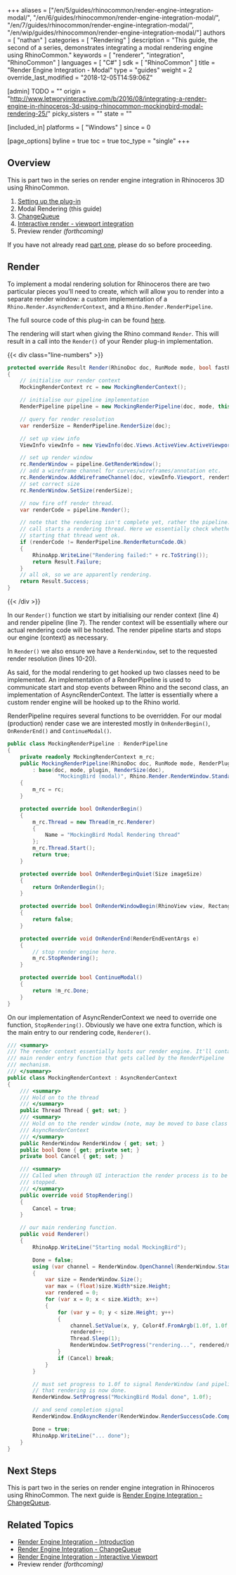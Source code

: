 +++
aliases = ["/en/5/guides/rhinocommon/render-engine-integration-modal/", "/en/6/guides/rhinocommon/render-engine-integration-modal/", "/en/7/guides/rhinocommon/render-engine-integration-modal/", "/en/wip/guides/rhinocommon/render-engine-integration-modal/"]
authors = [ "nathan" ]
categories = [ "Rendering" ]
description = "This guide, the second of a series, demonstrates integrating a modal rendering engine using RhinoCommon."
keywords = [ "renderer", "integration", "RhinoCommon" ]
languages = [ "C#" ]
sdk = [ "RhinoCommon" ]
title = "Render Engine Integration - Modal"
type = "guides"
weight = 2
override_last_modified = "2018-12-05T14:59:06Z"

[admin]
TODO = ""
origin = "http://www.letworyinteractive.com/b/2016/08/integrating-a-render-engine-in-rhinoceros-3d-using-rhinocommon-mockingbird-modal-rendering-25/"
picky_sisters = ""
state = ""

[included_in]
platforms = [ "Windows" ]
since = 0

[page_options]
byline = true
toc = true
toc_type = "single"
+++


## Overview

This is part two in the series on render engine integration in Rhinoceros 3D using RhinoCommon.  

1. [Setting up the plug-in](/guides/rhinocommon/render-engine-integration-introduction/)
1. Modal Rendering (this guide)
1. [ChangeQueue](/guides/rhinocommon/render-engine-integration-changequeue/)
1. [Interactive render - viewport integration](/guides/rhinocommon/render-engine-integration-interactive-viewport/)
1. Preview render *(forthcoming)*

If you have not already read [part one]((/guides/rhinocommon/render-engine-integration-introduction/)), please do so before proceeding.

## Render

To implement a modal rendering solution for Rhinoceros there are two particular pieces you'll need to create, which will allow you to render into a separate render window: a custom implementation of a `Rhino.Render.AsyncRenderContext`, and a `Rhino.Render.RenderPipeline`.

The full source code of this plug-in can be found [here](https://github.com/mcneel/rhino-developer-samples/tree/6/rhinocommon/cs/SampleCsRendererIntegration/MockingBird/MockingBirdModal).

The rendering will start when giving the Rhino command `Render`. This will result in a call into the `Render()` of your Render plug-in implementation.

{{< div class="line-numbers" >}}
```cs
protected override Result Render(RhinoDoc doc, RunMode mode, bool fastPreview)
{
	// initialise our render context
	MockingRenderContext rc = new MockingRenderContext();

	// initialise our pipeline implementation
	RenderPipeline pipeline = new MockingRenderPipeline(doc, mode, this, rc);

	// query for render resolution
	var renderSize = RenderPipeline.RenderSize(doc);

	// set up view info
	ViewInfo viewInfo = new ViewInfo(doc.Views.ActiveView.ActiveViewport);

	// set up render window
	rc.RenderWindow = pipeline.GetRenderWindow();
	// add a wireframe channel for curves/wireframes/annotation etc.
	rc.RenderWindow.AddWireframeChannel(doc, viewInfo.Viewport, renderSize, new Rectangle(0, 0, renderSize.Width, renderSize.Height));
	// set correct size
	rc.RenderWindow.SetSize(renderSize);

	// now fire off render thread.
	var renderCode = pipeline.Render();

	// note that the rendering isn't complete yet, rather the pipeline.Render()
	// call starts a rendering thread. Here we essentially check whether
	// starting that thread went ok.
	if (renderCode != RenderPipeline.RenderReturnCode.Ok)
	{
		RhinoApp.WriteLine("Rendering failed:" + rc.ToString());
		return Result.Failure;
	}
	// all ok, so we are apparently rendering.
	return Result.Success;
}

```
{{< /div >}}

In our `Render()` function we start by initialising our render context (line 4) and render pipeline (line 7). The render context will be essentially where our actual rendering code will be hosted. The render pipeline starts and stops our engine (context) as necessary.

In `Render()` we also ensure we have a `RenderWindow`, set to the requested render resolution (lines 10-20).

As said, for the modal rendering to get hooked up  two classes need to be implemented. An implementation of a RenderPipeline is used to communicate start and stop events between Rhino and the second class, an implementation of AsyncRenderContext. The latter is essentially where a custom render engine will be hooked up to the Rhino world.

RenderPipeline requires several functions to be overridden. For our modal (production) render case we are interested mostly in `OnRenderBegin()`, `OnRenderEnd()` and `ContinueModal()`.

```cs
public class MockingRenderPipeline : RenderPipeline
{
	private readonly MockingRenderContext m_rc;
	public MockingRenderPipeline(RhinoDoc doc, RunMode mode, RenderPlugIn plugin, MockingRenderContext rc)
		: base(doc, mode, plugin, RenderSize(doc),
				"MockingBird (modal)", Rhino.Render.RenderWindow.StandardChannels.RGBA, false, false)
	{
		m_rc = rc;
	}

	protected override bool OnRenderBegin()
	{
		m_rc.Thread = new Thread(m_rc.Renderer)
		{
			Name = "MockingBird Modal Rendering thread"
		};
		m_rc.Thread.Start();
		return true;
	}

	protected override bool OnRenderBeginQuiet(Size imageSize)
	{
		return OnRenderBegin();
	}

	protected override bool OnRenderWindowBegin(RhinoView view, Rectangle rectangle)
	{
		return false;
	}

	protected override void OnRenderEnd(RenderEndEventArgs e)
	{
		// stop render engine here.
		m_rc.StopRendering();
	}

	protected override bool ContinueModal()
	{
		return !m_rc.Done;
	}
}
```

On our implementation of AsyncRenderContext we need to override one function, `StopRendering()`. Obviously we have one extra function, which is the main entry to our rendering code, `Renderer()`.

```cs
/// <summary>
/// The render context essentially hosts our render engine. It'll contain the
/// main render entry function that gets called by the RenderPipeline
/// mechanism.
/// </summary>
public class MockingRenderContext : AsyncRenderContext
{
	/// <summary>
	/// Hold on to the thread
	/// </summary>
	public Thread Thread { get; set; }
	/// <summary>
	/// Hold on to the render window (note, may be moved to base class
	/// AsyncRenderContext
	/// </summary>
	public RenderWindow RenderWindow { get; set; }
	public bool Done { get; private set; }
	private bool Cancel { get; set; }

	/// <summary>
	/// Called when through UI interaction the render process is to be
	/// stopped.
	/// </summary>
	public override void StopRendering()
	{
		Cancel = true;
	}

	// our main rendering function.
	public void Renderer()
	{
		RhinoApp.WriteLine("Starting modal MockingBird");

		Done = false;
		using (var channel = RenderWindow.OpenChannel(RenderWindow.StandardChannels.RGBA))
		{
			var size = RenderWindow.Size();
			var max = (float)size.Width*size.Height;
			var rendered = 0;
			for (var x = 0; x < size.Width; x++)
			{
				for (var y = 0; y < size.Height; y++)
				{
					channel.SetValue(x, y, Color4f.FromArgb(1.0f, 1.0f, 0.75f, 0.5f));
					rendered++;
					Thread.Sleep(1);
					RenderWindow.SetProgress("rendering...", rendered/max);
				}
				if (Cancel) break;
			}
		}

		// must set progress to 1.0f to signal RenderWindow (and pipeline/rc)
		// that rendering is now done.
		RenderWindow.SetProgress("MockingBird Modal done", 1.0f);

		// and send completion signal
		RenderWindow.EndAsyncRender(RenderWindow.RenderSuccessCode.Completed);

		Done = true;
		RhinoApp.WriteLine("... done");
	}
}
```

## Next Steps

This is part two in the series on render engine integration in Rhinoceros using RhinoCommon.  The next guide is [Render Engine Integration - ChangeQueue](/guides/rhinocommon/render-engine-integration-changequeue/).

## Related Topics

- [Render Engine Integration - Introduction](/guides/rhinocommon/render-engine-integration-introduction/)
- [Render Engine Integration - ChangeQueue](/guides/rhinocommon/render-engine-integration-changequeue/)
- [Render Engine Integration - Interactive Viewport](/guides/rhinocommon/render-engine-integration-interactive-viewport/)
- Preview render *(forthcoming)*
